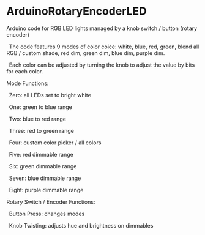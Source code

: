 # ArduinoRotaryEncoderLED
Arduino code for RGB LED lights managed by a knob switch / button (rotary encoder)

&ensp;The code features 9 modes of color coice: white, blue, red, green, blend all RGB / custom shade, red dim, green dim, blue dim, purple dim. 

&ensp;Each color can be adjusted by turning the knob to adjust the value by bits for each color.

Mode Functions:

  &ensp;Zero: all LEDs set to bright white
  
  &ensp;One: green to blue range 
  
  &ensp;Two: blue to red range
  
  &ensp;Three: red to green range
  
  &ensp;Four: custom color picker / all colors
  
  &ensp;Five: red dimmable range
  
  &ensp;Six: green dimmable range
  
  &ensp;Seven: blue dimmable range
  
  &ensp;Eight: purple dimmable range
  
Rotary Switch / Encoder Functions:

  &ensp;Button Press: changes modes
  
  &ensp;Knob Twisting: adjusts hue and brightness on dimmables
